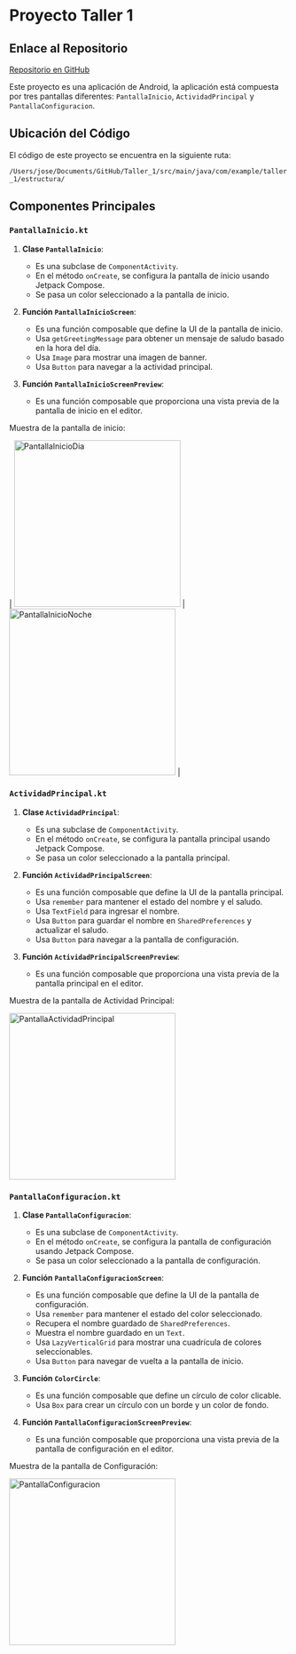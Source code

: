 # Proyecto Taller 1

## Enlace al Repositorio

[Repositorio en GitHub](https://github.com/jmartter/Taller_1.git)

Este proyecto es una aplicación de Android, la aplicación está compuesta por tres pantallas diferentes: `PantallaInicio`, `ActividadPrincipal` y `PantallaConfiguracion`.

## Ubicación del Código 

El código  de este proyecto se encuentra en la siguiente ruta:

`/Users/jose/Documents/GitHub/Taller_1/src/main/java/com/example/taller_1/estructura/`

## Componentes Principales

### `PantallaInicio.kt`

1. **Clase `PantallaInicio`**:
   - Es una subclase de `ComponentActivity`.
   - En el método `onCreate`, se configura la pantalla de inicio usando Jetpack Compose.
   - Se pasa un color seleccionado a la pantalla de inicio.

2. **Función `PantallaInicioScreen`**:
   - Es una función composable que define la UI de la pantalla de inicio.
   - Usa `getGreetingMessage` para obtener un mensaje de saludo basado en la hora del día.
   - Usa `Image` para mostrar una imagen de banner.
   - Usa `Button` para navegar a la actividad principal.

3. **Función `PantallaInicioScreenPreview`**:
   - Es una función composable que proporciona una vista previa de la pantalla de inicio en el editor.

Muestra de la pantalla de inicio:


| <img src="screenshots/InicioDia.png" alt="PantallaInicioDia" width="300"/> | <img src="screenshots/InicioNoche.png" alt="PantallaInicioNoche" width="300"/> |

### `ActividadPrincipal.kt`

1. **Clase `ActividadPrincipal`**:
   - Es una subclase de `ComponentActivity`.
   - En el método `onCreate`, se configura la pantalla principal usando Jetpack Compose.
   - Se pasa un color seleccionado a la pantalla principal.

2. **Función `ActividadPrincipalScreen`**:
   - Es una función composable que define la UI de la pantalla principal.
   - Usa `remember` para mantener el estado del nombre y el saludo.
   - Usa `TextField` para ingresar el nombre.
   - Usa `Button` para guardar el nombre en `SharedPreferences` y actualizar el saludo.
   - Usa `Button` para navegar a la pantalla de configuración.

3. **Función `ActividadPrincipalScreenPreview`**:
   - Es una función composable que proporciona una vista previa de la pantalla principal en el editor.

Muestra de la pantalla de Actividad Principal:


<img src="screenshots/Actividad.png" alt="PantallaActividadPrincipal" width="300"/>

### `PantallaConfiguracion.kt`

1. **Clase `PantallaConfiguracion`**:
   - Es una subclase de `ComponentActivity`.
   - En el método `onCreate`, se configura la pantalla de configuración usando Jetpack Compose.
   - Se pasa un color seleccionado a la pantalla de configuración.

2. **Función `PantallaConfiguracionScreen`**:
   - Es una función composable que define la UI de la pantalla de configuración.
   - Usa `remember` para mantener el estado del color seleccionado.
   - Recupera el nombre guardado de `SharedPreferences`.
   - Muestra el nombre guardado en un `Text`.
   - Usa `LazyVerticalGrid` para mostrar una cuadrícula de colores seleccionables.
   - Usa `Button` para navegar de vuelta a la pantalla de inicio.

3. **Función `ColorCircle`**:
   - Es una función composable que define un círculo de color clicable.
   - Usa `Box` para crear un círculo con un borde y un color de fondo.

4. **Función `PantallaConfiguracionScreenPreview`**:
   - Es una función composable que proporciona una vista previa de la pantalla de configuración en el editor.

Muestra de la pantalla de Configuración:


<img src="screenshots/Configuracion.png" alt="PantallaConfiguracion" width="300"/>